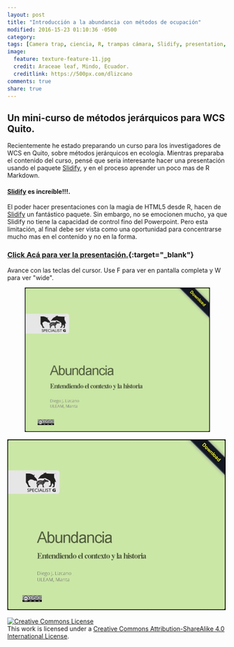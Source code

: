 ```yaml
---
layout: post
title: "Introducción a la abundancia con métodos de ocupación"
modified: 2016-15-23 01:10:36 -0500
category:
tags: [Camera trap, ciencia, R, trampas cámara, Slidify, presentation, Hierarchical modeling]
image:
  feature: texture-feature-11.jpg
  credit: Araceae leaf, Mindo, Ecuador.
  creditlink: https://500px.com/dlizcano
comments: true
share: true
---
```


## Un mini-curso de métodos jerárquicos para WCS Quito.

Recientemente he estado preparando un curso para los investigadores de WCS en Quito, sobre métodos jerárquicos en ecología. Mientras preparaba el contenido del curso, pensé que seria interesante hacer una presentación usando el paquete [Slidify](http://slidify.github.io/), y en el proceso aprender un poco mas de R Markdown.  

#### [Slidify](http://slidify.github.io/) es increíble!!!.

El poder hacer presentaciones con la magia de HTML5 desde R, hacen de [Slidify](http://slidify.github.io/) un fantástico paquete. Sin embargo, no se emocionen mucho, ya que Slidify no tiene la capacidad de control fino del Powerpoint. Pero esta limitación, al final debe ser vista como una oportunidad para concentrarse mucho mas en el contenido y no en la forma.   


### [Click Acá para ver la presentación.](https://dlizcano.github.io/IntroOccuPresent){:target="_blank"}  

Avance con las teclas del cursor. Use F para ver en pantalla completa y W para ver "wide".  


<figure>
  <a href="images/occu/occu-wcs.jpg"><img src="images/occu/occu-wcs.jpg"></a>
</figure>

![WCS Presentation](images/occu/occu-wcs.jpg)

<p>
<a rel="license" href="http://creativecommons.org/licenses/by-sa/4.0/"><img alt="Creative Commons License" style="border-width:0" src="http://i.creativecommons.org/l/by-sa/4.0/88x31.png" /></a><br />This work is licensed under a <a rel="license" href="http://creativecommons.org/licenses/by-sa/4.0/">Creative Commons Attribution-ShareAlike 4.0 International License</a>.
</p>
